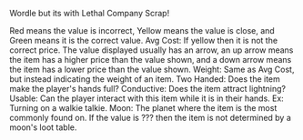 Wordle but its with Lethal Company Scrap!

Red means the value is incorrect, Yellow means the value is close, and Green means it is the correct value.
Avg Cost:
  If yellow then it is not the correct price. The value displayed usually has an arrow, an up arrow means the item has a higher price than the value shown, and a down arrow means the item has a lower price than the value shown.
Weight:
  Same as Avg Cost, but instead indicating the weight of an item.
Two Handed:
  Does the item make the player's hands full?
Conductive:
  Does the item attract lightning?
Usable:
  Can the player interact with this item while it is in their hands. Ex: Turning on a walkie talkie.
Moon:
  The planet where the item is the most commonly found on. If the value is ??? then the item is not determined by a moon's loot table.
